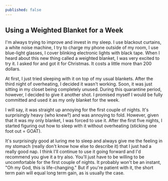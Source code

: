 ```yaml
---
published: false
---
```

## Using a Weighted Blanket for a Week

I'm always trying to improve and invest in my sleep. I use blackout curtains, a white noise machine, I try to charge my phone outside of my room, I use blue-light glasses, I cover blinking electronic lights with black tape. When I heard about this new thing called a weighted blanket, I was very excited to try it. I asked for and got it for Christmas. It costs a little more than 200 dollars.

At first, I just tried sleeping with it on top of my usual blankets. After the third night of overheating, I decided it wasn't working. Soon, it was just sitting in my closet being completely unused. During this quarantine period, however, I decided to give it another shot. I promised myself I would be fully committed and used it as my only blanket for the week.

I will say, it was straight up annoying for the first couple of nights. It's surprisingly heavy (who knew?) and was annoying to fold. However, given that it was my only blanket, I was forced to use it. After the first five nights, I started figuring out how to sleep with it without overheating (sticking one foot out = GOAT). 

It's surprisingly good at luring me to sleep and always give me the feeling in my stomach (really don't know how else to describe it) that I just had a really good nap. I think I'll continue to use it going forward and I'd recommend you give it a try also. You'll just have to be willing to be uncomfortable for the first couple of nights. It probably won't be an instant, "Oh my God, this is life-changing." But if you're patient with it, the short term pain will equal long term gain, as is usually the case.

